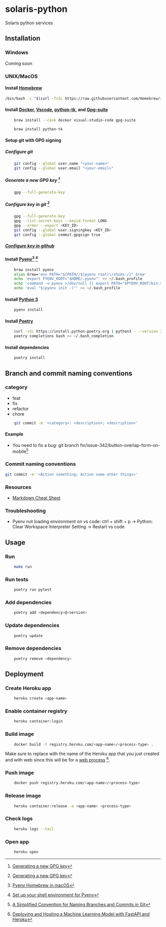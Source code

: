 # solaris-python

Solaris python services

## Installation

### Windows

Coming soon

### UNIX/MacOS

#### Install [Homebrew](https://brew.sh/)

```sh
/bin/bash -c "$(curl -fsSL https://raw.githubusercontent.com/Homebrew/install/HEAD/install.sh)"
```

#### Install [Docker](https://docs.docker.com/), [Vscode](https://code.visualstudio.com/docs), [python-tk](https://docs.python.org/es/3/library/tkinter.html), and [Gpg-suite](https://gpgtools.org/)

```sh
    brew install --cask docker visual-studio-code gpg-suite
```

```sh
    brew install python-tk
```

#### Setup git with GPG signing

##### Configure git

```sh
    git config --global user.name "<your-name>"
    git config --global user.email "<your-email>"
```

##### Generate a new GPG key [^1]

```sh
    gpg --full-generate-key
```

##### Configure key in git [^1]

```sh
    gpg --full-generate-key
    gpg --list-secret-keys --keyid-format LONG
    gpg --armor --export <KEY_ID>
    git config --global user.signingkey <KEY_ID>
    git config --global commit.gpgsign true
```

##### [Configure key in github](https://docs.github.com/en/authentication/managing-commit-signature-verification/adding-a-gpg-key-to-your-github-account)

[^1]: [Generating a new GPG key](https://docs.github.com/en/authentication/managing-commit-signature-verification/generating-a-new-gpg-key)

#### Install [Pyenv](https://github.com/pyenv/pyenv)[^2] [^3]

```sh
    brew install pyenv
    alias brew='env PATH="${PATH//$(pyenv root)\/shims:/}" brew'
    echo 'export PYENV_ROOT="$HOME/.pyenv"' >> ~/.bash_profile
    echo 'command -v pyenv >/dev/null || export PATH="$PYENV_ROOT/bin:$PATH"' >> ~/.bash_profile
    echo 'eval "$(pyenv init -)"' >> ~/.bash_profile
```

[^2]: [Pyenv Homebrew in macOS](https://github.com/pyenv/pyenv#homebrew-in-macos)

[^3]: [Set up your shell environment for Pyenv](https://github.com/pyenv/pyenv#set-up-your-shell-environment-for-pyenv)

#### Install [Python 3](https://docs.python.org/3/)

```sh
    pyenv install
```

#### Install [Poetry](https://python-poetry.org/docs/#installation)

```sh
    curl -sSL https://install.python-poetry.org | python3 - --version 1.6.1
    poetry completions bash >> ~/.bash_completion
```

#### Install dependencies

```sh
    poetry install
```

## Branch and commit naming conventions

### category

- feat
- fix
- refactor
- chore

```sh
    git commit -m '<category>: <description>; <description>'
```

#### Example

- You need to fix a bug: git branch fix/issue-342/button-overlap-form-on-mobile[^4]
  
[^4]: [A Simplified Convention for Naming Branches and Commits in Git](https://dev.to/varbsan/a-simplified-convention-for-naming-branches-and-commits-in-git-il4)

### Commit naming conventions

```sh
git commit -m '<Action something; Action some other things>'
```

### Resources

- [Markdown Cheat Sheet](https://www.markdownguide.org/cheat-sheet/)

### Troubleshooting

- Pyenv not loading environment on vs code: ctrl + shift + p -> Python: Clear Workspace Interpreter Setting -> Restart vs code

## Usage

### Run

```sh
    make run
```

### Run tests

```sh
    poetry run pytest
```

### Add dependencies

```sh
    poetry add <dependency>@<version>
```

### Update dependencies

```sh
    poetry update
```

### Remove dependencies

```sh
    poetry remove <dependency>
```

## Deployment

### Create Heroku app

```sh
    heroku create <app-name>
```

### Enable container registry

```sh
    heroku container:login
```

### Build image

```sh
    docker build -t registry.heroku.com/<app-name>/<process-type> .
```

Make sure to replace <app-name> with the name of the Heroku app that you just created and <process-type> with web since this will be for a [web process](https://devcenter.heroku.com/articles/procfile#the-web-process-type) [^5].
  
[^5]: [Deploying and Hosting a Machine Learning Model with FastAPI and Heroku](https://testdriven.io/blog/fastapi-machine-learning/)

### Push image

```sh
    docker push registry.heroku.com/<app-name>/<process-type>
```

### Release image

```sh
    heroku container:release -a <app-name> <process-type>
```

### Check logs

```sh
    heroku logs --tail
```

### Open app

```sh
    heroku open
```

